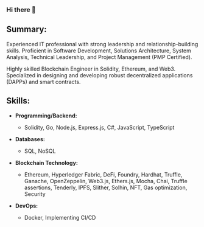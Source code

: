 ### Hi there 👋

## Summary:

Experienced IT professional with strong leadership and relationship-building skills. Proficient in Software Development, Solutions Architecture, System Analysis, Technical Leadership, and Project Management (PMP Certified).

Highly skilled Blockchain Engineer in Solidity, Ethereum, and Web3. Specialized in designing and developing robust decentralized applications (DAPPs) and smart contracts.

## Skills:

- **Programming/Backend:**
  - Solidity, Go, Node.js, Express.js, C#, JavaScript, TypeScript

- **Databases:**
  - SQL, NoSQL

- **Blockchain Technology:**
  - Ethereum, Hyperledger Fabric, DeFi, Foundry, Hardhat, Truffle, Ganache, OpenZeppelin, Web3.js, Ethers.js, Mocha, Chai, Truffle assertions, Tenderly, IPFS, Slither, Solhin, NFT, Gas optimization, Security

- **DevOps:**
  - Docker, Implementing CI/CD
